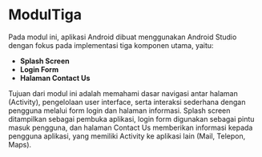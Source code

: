 # ModulTiga

Pada modul ini, aplikasi Android dibuat menggunakan Android Studio dengan fokus pada implementasi tiga komponen utama, yaitu:

- **Splash Screen**
- **Login Form**
- **Halaman Contact Us**

Tujuan dari modul ini adalah memahami dasar navigasi antar halaman (Activity), pengelolaan user interface, serta interaksi sederhana dengan pengguna melalui form login dan halaman informasi. Splash screen ditampilkan sebagai pembuka aplikasi, login form digunakan sebagai pintu masuk pengguna, dan halaman Contact Us memberikan informasi kepada pengguna aplikasi, yang memiliki Activity ke aplikasi lain (Mail, Telepon, Maps).
